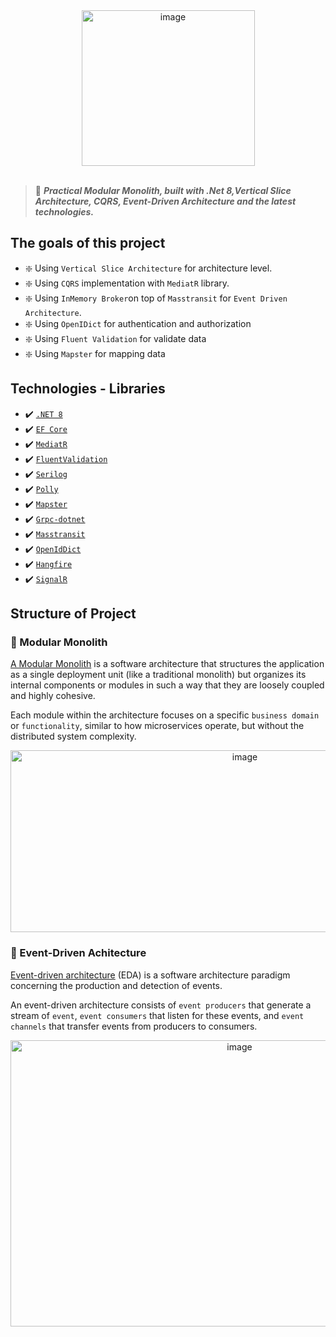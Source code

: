 <div align="center">
  <img width="277" height="249" alt="image" src="https://github.com/user-attachments/assets/aeb1531e-7966-4e2d-be63-fc96f90afe5e" />
</div>
<br>

>🤖 ***Practical Modular Monolith, built with .Net 8,Vertical Slice Architecture, CQRS, Event-Driven Architecture and the latest technologies.***

## The goals of this project
- ❇️ Using `Vertical Slice Architecture` for architecture level.
- ❇️ Using `CQRS` implementation with `MediatR` library.
- ❇️ Using `InMemory Broker`on top of `Masstransit` for `Event Driven Architecture`.
- ❇️ Using `OpenIDict` for authentication and authorization
- ❇️ Using `Fluent Validation` for validate data
- ❇️ Using `Mapster` for mapping data


## Technologies - Libraries
- ✔️ [`.NET 8`](https://github.com/dotnet/aspnetcore)
- ✔️ [`EF Core`]()
- ✔️ [`MediatR`]()
- ✔️ [`FluentValidation`]()
- ✔️ [`Serilog`]()
- ✔️ [`Polly`]()
- ✔️ [`Mapster`]()
- ✔️ [`Grpc-dotnet`]()
- ✔️ [`Masstransit`]()
- ✔️ [`OpenIdDict`]()
- ✔️ [`Hangfire`]()
- ✔️ [`SignalR`]()

## Structure of Project
### 🧱 Modular Monolith

[A Modular Monolith]() is a software architecture that structures the application as a single deployment unit (like a traditional monolith) but organizes its internal components or modules in such a way that they are loosely coupled and highly cohesive.<br>

Each module within the architecture focuses on a specific `business domain` or `functionality`, similar to how microservices operate, but without the distributed system complexity.

<div align="center"> 
  <img width="734" height="291" alt="image" src="https://github.com/user-attachments/assets/f3ffad49-6fe6-4e4a-b148-4e1e7d39e8fc" />
</div>

### 🚀 Event-Driven Achitecture

[Event-driven architecture](https://learn.microsoft.com/en-us/azure/architecture/guide/architecture-styles/event-driven) (EDA) is a software architecture paradigm concerning the production and detection of events.<br>

An event-driven architecture consists of `event producers` that generate a stream of `event`, `event consumers` that listen for these events, and `event channels` that transfer events from producers to consumers.

<div align="center">
  <img width="717" height="458" alt="image" src="https://github.com/user-attachments/assets/5e177781-0243-4e1a-8f20-055679bf6392" />
</div>
